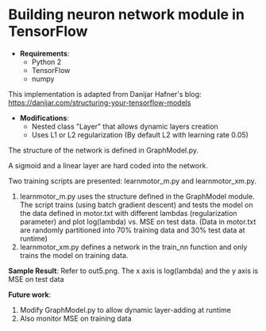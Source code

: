# Building neuron network module in TensorFlow
* __Requirements__:
  * Python 2
  * TensorFlow
  * numpy

This implementation is adapted from Danijar Hafner's blog: https://danijar.com/structuring-your-tensorflow-models

* __Modifications__:
  * Nested class "Layer" that allows dynamic layers creation
  * Uses L1 or L2 regularization (By default L2 with learning rate 0.05)
  
The structure of the network is defined in GraphModel.py.

A sigmoid and a linear layer are hard coded into the network.

Two training scripts are presented: learnmotor_m.py and learnmotor_xm.py.
1. learnmotor_m.py uses the structure defined in the GraphModel module. The script trains (using batch gradient descent) and tests the model on the data defined in motor.txt with different lambdas (regularization parameter) and plot log(lambda) vs. MSE on test data. (Data in motor.txt are randomly partitioned into 70% training data and 30% test data at runtime)
2. learnmotor_xm.py defines a network in the train_nn function and only trains the model on training data.

__Sample Result__:
Refer to out5.png. The x axis is log(lambda) and the y axis is MSE on test data

__Future work__:

1. Modify GraphModel.py to allow dynamic layer-adding at runtime
2. Also monitor MSE on training data
